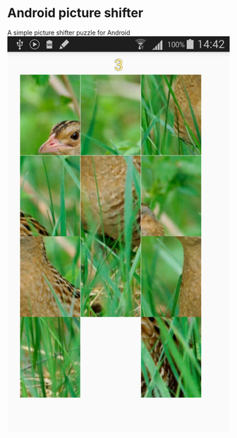 # Android picture shifter
A simple picture shifter puzzle for Android
![alt tag](https://github.com/landroo/PictShift/blob/master/screen.png)